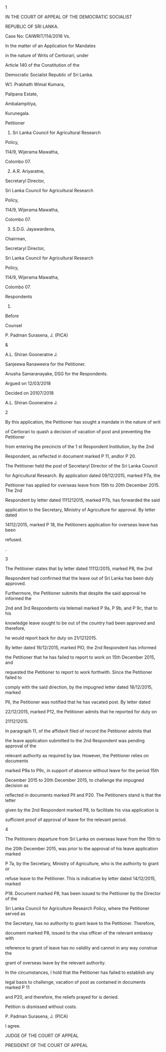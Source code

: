 1

IN THE COURT OF APPEAL OF THE DEMOCRATIC SOCIALIST

REPUBLIC OF SRI LANKA.

Case No: CAlWRIT/114/2016 Vs.

In the matter of an Application for Mandates

in the nature of Writs of Certiorari, under

Article 140 of the Constitution of the

Democratic Socialist Republic of Sri Lanka.

W.1. Prabhath Wimal Kumara,

Palipana Estate,

Ambalampitiya,

Kurunegala.

Petitioner

1. Sri Lanka Council for Agricultural Research

Policy,

114/9, Wijerama Mawatha,

Colombo 07.

2. A.R. Ariyaratne,

Secretaryl Director,

Sri Lanka Council for Agricultural Research

Policy,

114/9, Wijerama Mawatha,

Colombo 07.

3. S.D.G. Jayawardena,

Chairman,

Secretaryl Director,

Sri Lanka Council for Agricultural Research

Policy,

114/9, Wijerama Mawatha,

Colombo 07.

Respondents

1.

Before

Counsel

P. Padman Surasena, J. (PICA)

&

A.L. Shiran Gooneratne J.

Sanjeewa Ranaweera for the Petitioner.

Anusha Samaranayake, DSG for the Respondents.

Argued on 12/03/2018

Decided on 20107/2018

A.L. Shiran Gooneratne J.

2

By this application, the Petitioner has sought a mandate in the nature of writ

of Certiorari to quash a decision of vacation of post and preventing the Petitioner

from entering the precincts of the 1 st Respondent Institution, by the 2nd

Respondent, as reflected in document marked P 11, andlor P 20.

The Petitioner held the post of Secretaryl Director of the Sri Lanka Council

for Agricultural Research. By application dated 09/12/2015, marked P7a, the

Petitioner has applied for overseas leave from 15th to 20th December 2015. The 2nd

Respondent by letter dated 1111212015, marked P7b, has forwarded the said

application to the Secretary, Ministry of Agriculture for approval. By letter dated

14112/2015, marked P 18, the Petitioners application for overseas leave has been

refused.

.

3

The Petitioner states that by letter dated 11112/2015, marked P8, the 2nd

Respondent had confirmed that the leave out of Sri Lanka has been duly approved.

Furthermore, the Petitioner submits that despite the said approval he informed the

2nd and 3rd Respondents via telemail marked P 9a, P 9b, and P 9c, that to his

knowledge leave sought to be out of the country had been approved and therefore,

he would report back for duty on 21/1212015.

By letter dated 16/12/2015, marked PlO, the 2nd Respondent has informed

the Petitioner that he has failed to report to work on 15th December 2015, and

requested the Petitioner to report to work forthwith. Since the Petitioner failed to

comply with the said direction, by the impugned letter dated 18/12/2015, marked

Pll, the Petitioner was notified that he has vacated post. By letter dated

22/12/2015, marked P12, the Petitioner admits that he reported for duty on

2111212015.

In paragraph 11, of the affidavit filed of record the Petitioner admits that

the leave application submitted to the 2nd Respondent was pending approval of the

relevant authority as required by law. However, the Petitioner relies on documents

marked P9a to P9c, in support of absence without leave for the period 15th

December 2015 to 20th December 2015, to challenge the impugned decision as

reflected in documents marked Pll and P20. The Petitioners stand is that the letter

given by the 2nd Respondent marked P8, to facilitate his visa application is

sufficient proof of approval of leave for the relevant period.

4

The Petitioners departure from Sri Lanka on overseas leave from the 15th to

the 20th December 2015, was prior to the approval of his leave application marked

P 7a, by the Secretary, Ministry of Agriculture, who is the authority to grant or

refuse leave to the Petitioner. This is indicative by letter dated 14/12/2015, marked

P18. Document marked P8, has been issued to the Petitioner by the Director of the

Sri Lanka Council for Agriculture Research Policy, where the Petitioner served as

the Secretary, has no authority to grant leave to the Petitioner. Therefore,

document marked P8, issued to the visa officer of the relevant embassy with

reference to grant of leave has no validity and cannot in any way construe the

grant of overseas leave by the relevant authority.

In the circumstances, I hold that the Petitioner has failed to establish any

legal basis to challenge, vacation of post as contained in documents marked P 11

and P20, and therefore, the reliefs prayed for is denied.

Petition is dismissed without costs.

P. Padman Surasena, J. (PICA)

I agree.

JUDGE OF THE COURT OF APPEAL

PRESIDENT OF THE COURT OF APPEAL